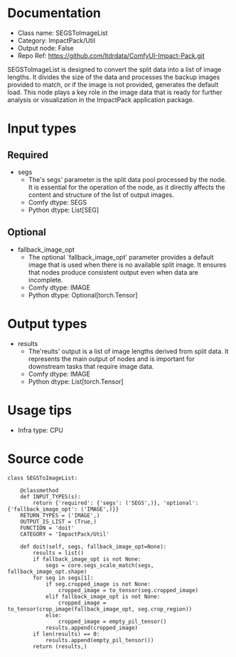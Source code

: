 # Documentation
- Class name: SEGSToImageList
- Category: ImpactPack/Util
- Output node: False
- Repo Ref: https://github.com/ltdrdata/ComfyUI-Impact-Pack.git

SEGSToImageList is designed to convert the split data into a list of image lengths. It divides the size of the data and processes the backup images provided to match, or if the image is not provided, generates the default load. This node plays a key role in the image data that is ready for further analysis or visualization in the ImpactPack application package.

# Input types
## Required
- segs
    - The's segs' parameter is the split data pool processed by the node. It is essential for the operation of the node, as it directly affects the content and structure of the list of output images.
    - Comfy dtype: SEGS
    - Python dtype: List[SEG]
## Optional
- fallback_image_opt
    - The optional `fallback_image_opt' parameter provides a default image that is used when there is no available split image. It ensures that nodes produce consistent output even when data are incomplete.
    - Comfy dtype: IMAGE
    - Python dtype: Optional[torch.Tensor]

# Output types
- results
    - The'reults' output is a list of image lengths derived from split data. It represents the main output of nodes and is important for downstream tasks that require image data.
    - Comfy dtype: IMAGE
    - Python dtype: List[torch.Tensor]

# Usage tips
- Infra type: CPU

# Source code
```
class SEGSToImageList:

    @classmethod
    def INPUT_TYPES(s):
        return {'required': {'segs': ('SEGS',)}, 'optional': {'fallback_image_opt': ('IMAGE',)}}
    RETURN_TYPES = ('IMAGE',)
    OUTPUT_IS_LIST = (True,)
    FUNCTION = 'doit'
    CATEGORY = 'ImpactPack/Util'

    def doit(self, segs, fallback_image_opt=None):
        results = list()
        if fallback_image_opt is not None:
            segs = core.segs_scale_match(segs, fallback_image_opt.shape)
        for seg in segs[1]:
            if seg.cropped_image is not None:
                cropped_image = to_tensor(seg.cropped_image)
            elif fallback_image_opt is not None:
                cropped_image = to_tensor(crop_image(fallback_image_opt, seg.crop_region))
            else:
                cropped_image = empty_pil_tensor()
            results.append(cropped_image)
        if len(results) == 0:
            results.append(empty_pil_tensor())
        return (results,)
```